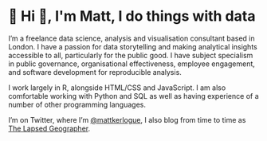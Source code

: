 # :wave: Hi :wave:, I'm Matt, I do things with data

I’m a freelance data science, analysis and visualisation consultant based in London. I have a passion for data storytelling and making analytical insights accessible to all, particularly for the public good. I have subject specialism in public governance, organisational effectiveness, employee engagement, and software development for reproducible analysis.

I work largely in R, alongside HTML/CSS and JavaScript. I am also comfortable working with Python and SQL as well as having experience of a number of other programming languages.

I’m on Twitter, where I’m [@mattkerlogue](https://www.twitter.com/mattkerlogue), I also blog from time to time as [The Lapsed Geographer](http://lapsedgeographer.london/).
